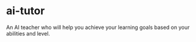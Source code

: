 # ai-tutor
An AI teacher who will help you achieve your learning goals based on your abilities and level.

